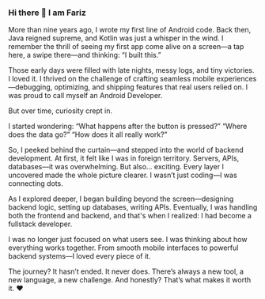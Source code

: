 ### Hi there 👋 I am Fariz

More than nine years ago, I wrote my first line of Android code. Back then, Java reigned supreme, and Kotlin was just a whisper in the wind. I remember the thrill of seeing my first app come alive on a screen—a tap here, a swipe there—and thinking: “I built this.”

Those early days were filled with late nights, messy logs, and tiny victories. I loved it. I thrived on the challenge of crafting seamless mobile experiences—debugging, optimizing, and shipping features that real users relied on. I was proud to call myself an Android Developer.

But over time, curiosity crept in.

I started wondering:
“What happens after the button is pressed?”
“Where does the data go?”
“How does it all really work?”

So, I peeked behind the curtain—and stepped into the world of backend development. At first, it felt like I was in foreign territory. Servers, APIs, databases—it was overwhelming. But also... exciting. Every layer I uncovered made the whole picture clearer. I wasn’t just coding—I was connecting dots.

As I explored deeper, I began building beyond the screen—designing backend logic, setting up databases, writing APIs. Eventually, I was handling both the frontend and backend, and that's when I realized: I had become a fullstack developer.

I was no longer just focused on what users see. I was thinking about how everything works together. From smooth mobile interfaces to powerful backend systems—I loved every piece of it.

The journey?
It hasn’t ended. It never does.
There’s always a new tool, a new language, a new challenge.
And honestly? That’s what makes it worth it. ❤️

